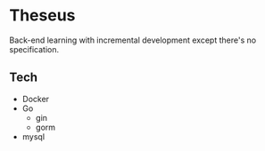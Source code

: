 # Theseus
Back-end learning with incremental development except there's no specification.
## Tech
* Docker
* Go
    * gin
    * gorm
* mysql